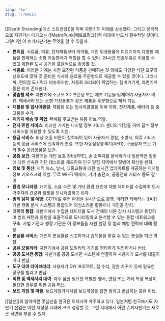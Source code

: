 ```yaml
---
lang: 'ko'
slug: '/789E15'
---
```


[[Death Stranding|데스 스트랜딩]]을 하며 자판기의 미래를 상상했다. 그리고 궁극적으로 자판기는 다가오는 [[MetroPunk|메트로펑크]]적 미래에 반드시 필수적일 것이다. 그렇다면 이 슈퍼자판기는 무엇을 할 수 있을까.

- **편의점**. 식료품, 의류, 전자제품부터 의약품, 개인 위생용품에 이르기까지 다양한 제품을 판매하는 소형 자동판매기 역할을 할 수 있다. 24시간 연중무휴로 이용할 수 있고 제한된 도시 공간을 효율적으로 활용할 것.
- **식음료**: 이러한 기계는 사전 포장된 식품을 판매하는 것 외에도 다양한 식단 요구와 선호도에 맞춰 갓 준비한 식사와 음료를 주문형으로 제공할 수 있을 것이다. 그러니까, 편의점 도시락과 비슷하지만, 자동화 조리되어 픽업하는. 햄버거기계, 라면기계 등은 이미 존재한다.
- **맞춤형 제조**: 자판기에 소규모 3D 프린팅 또는 제조 기능을 탑재하여 사용자가 의류, 액세서리 또는 소형 가정용품과 같은 제품을 주문형으로 제작 가능.
- **재활용 및 업사이클링**: 재활용 또는 업사이클링을 위해 의류, 전자제품, 배터리 등 중고품을 수거.
- **패키지 배송 및 픽업**: 택배를 주고받는 유통 허브 역할.
- **전자 민원 서비스**: 이러한 기계는 디지털 정부 서비스 센터의 역할을 하여 필수 정부 서비스를 이용할 수 있도록 지원.
- **응급 서비스**: 비상 호출 버튼이 장착되어 있어 사용자가 경찰, 소방서, 의료 서비스 등의 응급 서비스에 신속하게 연결. 또한 자동심장충격기(AED), 구급상자 또는 기타 필수 응급용품을 보관.
- **공중 보건**: 자판기는 개인 보호 장비(PPE), 손 소독제를 분배하거나 일반적인 질병에 대한 신속한 진단 테스트를 제공하여 인구 밀집 지역에서 질병의 확산을 완화.
- **정보 및 통신**: 지역 뉴스, 날씨, 대중교통에 대한 실시간 업데이트를 제공하는 디지털 정보 키오스크의 역할. 무료 Wi-Fi 액세스, 기기 충전소, 공중전화 서비스 등도 같이.
- **환경 모니터링**: 대기질, 소음 수준 및 기타 환경 요인에 대한 데이터를 수집하여 도시 거주자의 건강과 웰빙을 모니터링하고 유지.
- **범죄 탐지 및 예방**: CCTV로 주변 환경을 실시간으로 촬영. 이러한 카메라는 [[AI]] 기반 행동 분석 시스템과 통합되어 의심스러운 활동이나 개인을 감지.
- **데이터 통합**: 자판기에서 수집한 데이터를 도시 전체의 다른 감시 시스템과 통합하여 범죄 패턴과 동향을 효율적으로 모니터링하고 분석할 수 있는 통합 네트워크를 구축. 사법 기관과 행정 기관은 이 정보들을 자원 할당 및 범죄 예방 전략에 대해 활용.
- **분실물 서비스**: 개인이 분실물을 신고하거나 습득물을 맡길 수 있는 분실물 허브 역할.
- **공유 모빌리티**: 자판기에서 공유 모빌리티 기기를 편리하게 픽업하거나 반납.
- **공공 도서관 통합**: 자판기를 공공 도서관 시스템에 연결하여 사용자가 도서를 대출하거나 반납.
- **도구 대여 라이브러리**: 사용자가 DIY 프로젝트, 집 수리, 정원 가꾸기 등에 필요한 공구를 빌리고 반납.
- **의류 및 액세서리 대여**: 아주 잠깐 필요한 특별한 행사, 면접 또는 기타 특정 복장이 필요한 경우를 위한 공유 허브.
- **보드 게임 및 퍼즐**: 보드게임카페처럼 보드게임을 잠깐 빌리고 반납하는 공유 허브.

[[일본]]의 잃어버린 몇십년을 한국은 이제서야 마주하고 있다. 일본처럼 한국에서도 자판기 산업은 이런 저성장 시대에 크게 성장할 것, 그런 시대에서 이런 슈퍼자판기는 새로운 국면을 부를 수 있다.
